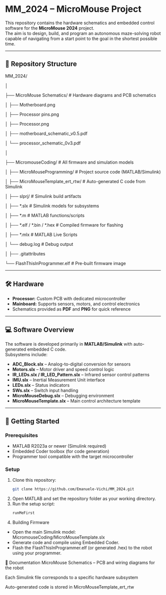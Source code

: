 # MM_2024 – MicroMouse Project

This repository contains the hardware schematics and embedded control software for the **MicroMouse 2024** project.  
The aim is to design, build, and program an autonomous maze-solving robot capable of navigating from a start point to the goal in the shortest possible time.

---

## 📂 Repository Structure
MM_2024/

│

├── MicroMouse Schematics/                 # Hardware diagrams and PCB schematics

│   ├── Motherboard.png

│   ├── Processor pins.png

│   ├── Processor.png

│   ├── motherboard_schematic_v0.5.pdf

│   └── processor_schematic_0v3.pdf

│

├── MicromouseCoding/                       # All firmware and simulation models

│   ├── MicroMouseProgramming/              # Project source code (MATLAB/Simulink)

│   ├── MicroMouseTemplate_ert_rtw/         # Auto-generated C code from Simulink

│   ├── slprj/                               # Simulink build artifacts

│   ├── *.slx                                # Simulink models for subsystems

│   ├── *.m                                  # MATLAB functions/scripts

│   ├── *.elf / *.bin / *.hex                # Compiled firmware for flashing

│   ├── *.mlx                                # MATLAB Live Scripts

│   └── debug.log                            # Debug output

│
├── .gitattributes

└── FlashThisInProgrammer.elf               # Pre-built firmware image

---

## 🛠️ Hardware

- **Processor:** Custom PCB with dedicated microcontroller  
- **Mainboard:** Supports sensors, motors, and control electronics  
- Schematics provided as **PDF** and **PNG** for quick reference

---

## 💻 Software Overview

The software is developed primarily in **MATLAB/Simulink** with auto-generated embedded C code.  
Subsystems include:

- **ADC_Block.slx** – Analog-to-digital conversion for sensors  
- **Motors.slx** – Motor driver and speed control logic  
- **IR_LEDs.slx / IR_LED_Pattern.slx** – Infrared sensor control patterns  
- **IMU.slx** – Inertial Measurement Unit interface  
- **LEDs.slx** – Status indicators  
- **SWs.slx** – Switch input handling  
- **MicroMouseDebug.slx** – Debugging environment  
- **MicroMouseTemplate.slx** – Main control architecture template  

---

## 🚀 Getting Started

### Prerequisites
- MATLAB R2023a or newer (Simulink required)  
- Embedded Coder toolbox (for code generation)  
- Programmer tool compatible with the target microcontroller

### Setup
1. Clone this repository:
   ```bash
   git clone https://github.com/Emanuele-Vichi/MM_2024.git
2. Open MATLAB and set the repository folder as your working directory.
3. Run the setup script:
   ```bash
   runMeFirst

4. Building Firmware
- Open the main Simulink model: MicromouseCoding/MicroMouseTemplate.slx
- Generate code and compile using Embedded Coder.
- Flash the FlashThisInProgrammer.elf (or generated .hex) to the robot using your programmer.

📜 Documentation
MicroMouse Schematics – PCB and wiring diagrams for the robot

Each Simulink file corresponds to a specific hardware subsystem

Auto-generated code is stored in MicroMouseTemplate_ert_rtw
